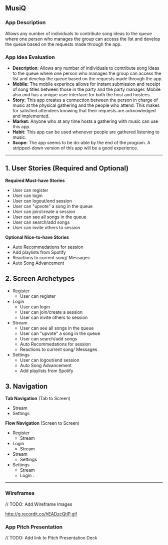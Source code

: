 ## MusiQ

### App Description
Allows any number of individuals to contribute song ideas to the queue where one person who manages the group can access the list and develop the queue based on the requests made through the app.

### App Idea Evaluation

   - **Description**: Allows any number of individuals to contribute song ideas to the queue where one person who manages the group can access the list and develop the queue based on the requests made through the app.
   - **Mobile:** The mobile experince allows for instant submission and receipt of song titles between those in the party and the party manager. Mobile also and has a unique user interface for both the host and hostees.
   - **Story:** This app creates a connection between the person in charge of music at the physical gathering and the people who attend. This makes for satisfied attendees knowing that their requests are acknowledged and implemented.
   - **Market:**  Anyone who at any time hosts a gathering with music can use this app.
   - **Habit:** This app can be used whenever people are gathered listening to music. 
   - **Scope:** The app seems to be do-able by the end of the program. A stripped-down version of this app will be a good experience.

---

## 1. User Stories (Required and Optional)

**Required Must-have Stories**

 * User can register
 * User can login
 * User can logout/end session
 * User can "upvote" a song in the queue
 * User can join/create a session
 * User can see all songs in the queue
 * User can search/add songs
 * User can invite others to session

**Optional Nice-to-have Stories**

 * Auto Recommedations for session
 * Add playlists from Spotify
 * Reactions to current song/ Messages
 * Auto Song Advancement

## 2. Screen Archetypes

 * Register
   * User can register
 * Login
   * User can login
   * User can join/create a session
   * User can invite others to session
* Stream
    * User can see all songs in the queue
    * User can "upvote" a song in the queue
    * User can search/add songs
    * Auto Recommedations for session
    * Reactions to current song/ Messages
* Settings
    * User can logout/end session
    * Auto Song Advancement
    * Add playlists from Spotify

## 3. Navigation

**Tab Navigation** (Tab to Screen)

 * Stream
 * Settings

**Flow Navigation** (Screen to Screen)

 * Register
     * Stream
 * Login
     * Stream
 * Stream
     * Settings
 * Settings
     * Stream
     * Login
.

---

### Wireframes
// TODO: Add Wireframe Images

http://g.recordit.co/hEADzcQtlP.gif

### App Pitch Presentation
// TODO: Add link to Pitch Presentation Deck

